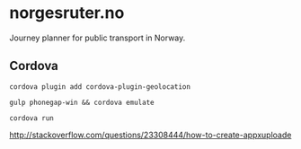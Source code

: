 # norgesruter.no

Journey planner for public transport in Norway.

## Cordova

`cordova plugin add cordova-plugin-geolocation`

`gulp phonegap-win && cordova emulate`

`cordova run`

http://stackoverflow.com/questions/23308444/how-to-create-appxuploade